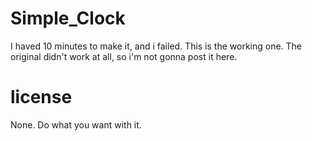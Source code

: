 # Simple_Clock
I haved 10 minutes to make it, and i failed. This is the working one. The original didn't work at all, so i'm not gonna post it here.

# license
None. Do what you want with it.
